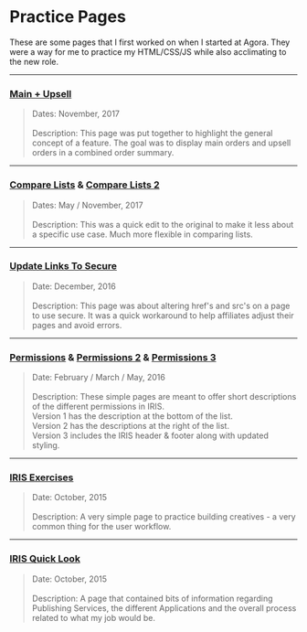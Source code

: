 # Practice Pages

These are some pages that I first worked on when I started at Agora. 
They were a way for me to practice my HTML/CSS/JS while also acclimating to the new role.

----

### [Main + Upsell](https://dejai.github.io/iris/practice/mainAndUpsell.html)
> Dates: November, 2017 <br/><br/>
> Description: This page was put together to highlight the general concept of a feature. The goal was to display main orders and upsell orders in a combined order summary.

----

### [Compare Lists](https://dejai.github.io/iris/practice/compareLists.html) & [Compare Lists 2](https://dejai.github.io/iris/practice/comparelists2.html)
> Dates: May / November, 2017 <br/><br/>
> Description: This was a quick edit to the original to make it less about a specific use case. Much more flexible in comparing lists.
----

### [Update Links To Secure](https://dejai.github.io/iris/practice/updateLinksToSecure.html)
> Date: December, 2016 <br/><br/>
> Description: This page was about altering href's and src's on a page to use secure. It was a quick workaround to help affiliates adjust their pages and avoid errors.

----

### [Permissions](https://dejai.github.io/iris/practice/permissions.html) & [Permissions 2](https://dejai.github.io/iris/practice/permissions2.html) & [Permissions 3](https://dejai.github.io/iris/practice/permissions3.html)
> Date: February / March / May, 2016 <br/><br/>
> Description: These simple pages are meant to offer short descriptions of the different permissions in IRIS.<br/>
> Version 1 has the description at the bottom of the list. <br/>
> Version 2 has the descriptions at the right of the list.  <br/>
> Version 3 includes the IRIS header & footer along with updated styling.


----

### [IRIS Exercises](https://dejai.github.io/iris/practice/iris_exercises.html)
> Date: October, 2015 <br/><br/>
> Description: A very simple page to practice building creatives - a very common thing for the user workflow.

----

### [IRIS Quick Look](https://dejai.github.io/iris/practice/iris_quicklook.html)
> Date: October, 2015 <br/><br/>
> Description: A page that contained bits of information regarding Publishing Services, the different Applications and the overall process related to what my job would be.





